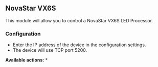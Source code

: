 ## NovaStar VX6S
This module will allow you to control a NovaStar VX6S LED Processor.

### Configuration
* Enter the IP address of the device in the configuration settings.
* The device will use TCP port 5200.

**Available actions:**
* 